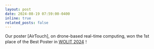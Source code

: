 ```yaml
---
layout: post
date: 2024-08-19 07:59:00-0400
inline: true
related_posts: false
---
```


Our poster [AirTouch], on drone-based real-time computing, won the 1st place of the Best Poster in [WOLIT 2024](http://idi-wolit.com/wolit24/)！
